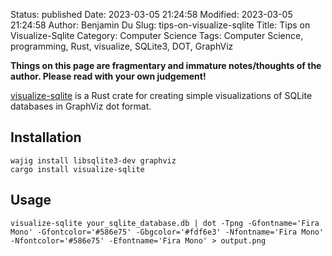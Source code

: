Status: published
Date: 2023-03-05 21:24:58
Modified: 2023-03-05 21:24:58
Author: Benjamin Du
Slug: tips-on-visualize-sqlite
Title: Tips on Visualize-Sqlite
Category: Computer Science
Tags: Computer Science, programming, Rust, visualize, SQLite3, DOT, GraphViz

**Things on this page are fragmentary and immature notes/thoughts of the author. Please read with your own judgement!**


[visualize-sqlite](https://github.com/UhhhWaitWhat/visualize-sqlite)
is a Rust crate for creating simple visualizations 
of SQLite databases in GraphViz dot format.

## Installation

    wajig install libsqlite3-dev graphviz
    cargo install visualize-sqlite

## Usage

    visualize-sqlite your_sqlite_database.db | dot -Tpng -Gfontname='Fira Mono' -Gfontcolor='#586e75' -Gbgcolor='#fdf6e3' -Nfontname='Fira Mono' -Nfontcolor='#586e75' -Efontname='Fira Mono' > output.png

